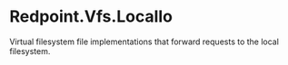 # Redpoint.Vfs.LocalIo

Virtual filesystem file implementations that forward requests to the local filesystem.